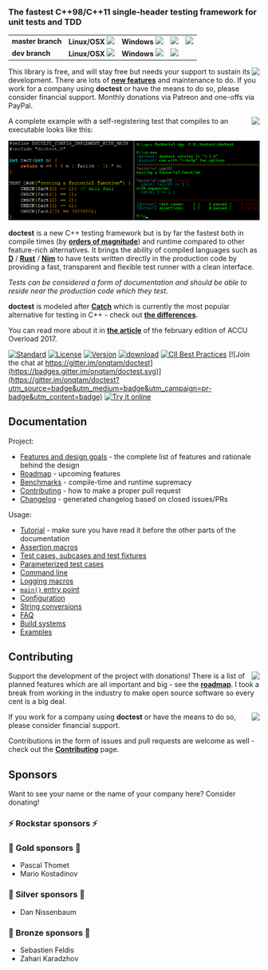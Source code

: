 
<!--
<img src="scripts/data/logo_250px_wide.png" width="200" align="right">
-->

<h3>The fastest C++98/C++11 single-header testing framework for unit tests and TDD</h3>

<!--
<a href="https://travis-ci.org/onqtam/doctest"><img src="https://travis-ci.org/onqtam/doctest.svg?branch=master"></a>
<a href="https://ci.appveyor.com/project/onqtam/doctest/branch/master"><img src="https://ci.appveyor.com/api/projects/status/j89qxtahyw1dp4gd/branch/master?svg=true"></a>
<a href="https://coveralls.io/github/onqtam/doctest?branch=master"><img src="https://coveralls.io/repos/github/onqtam/doctest/badge.svg?branch=master"></a>
<a href="https://scan.coverity.com/projects/onqtam-doctest"><img src="https://scan.coverity.com/projects/7865/badge.svg"></a>

<a href="https://travis-ci.org/onqtam/doctest"><img src="https://travis-ci.org/onqtam/doctest.svg?branch=dev"></a>
<a href="https://ci.appveyor.com/project/onqtam/doctest/branch/dev"><img src="https://ci.appveyor.com/api/projects/status/j89qxtahyw1dp4gd/branch/dev?svg=true"></a>
<a href="https://coveralls.io/github/onqtam/doctest?branch=dev"><img src="https://coveralls.io/repos/github/onqtam/doctest/badge.svg?branch=dev"></a>

-----------

<img src="scripts/data/logo_250px_wide.png" width="100" align="right">
-->
<b>
<table>
    <tr>
        <td>
            master branch
        </td>
        <td>
            Linux/OSX <a href="https://travis-ci.org/onqtam/doctest"><img src="https://travis-ci.org/onqtam/doctest.svg?branch=master"></a>
        </td>
        <td>
            Windows <a href="https://ci.appveyor.com/project/onqtam/doctest/branch/master"><img src="https://ci.appveyor.com/api/projects/status/j89qxtahyw1dp4gd/branch/master?svg=true"></a>
        </td>
        <td>
            <a href="https://coveralls.io/github/onqtam/doctest?branch=master"><img src="https://coveralls.io/repos/github/onqtam/doctest/badge.svg?branch=master"></a>
        </td>
        <td>
            <a href="https://scan.coverity.com/projects/onqtam-doctest"><img src="https://scan.coverity.com/projects/7865/badge.svg"></a>
        </td>
    </tr>
    <tr>
        <td>
            dev branch
        </td>
        <td>
            Linux/OSX <a href="https://travis-ci.org/onqtam/doctest"><img src="https://travis-ci.org/onqtam/doctest.svg?branch=dev"></a>
        </td>
        <td>
            Windows <a href="https://ci.appveyor.com/project/onqtam/doctest/branch/dev"><img src="https://ci.appveyor.com/api/projects/status/j89qxtahyw1dp4gd/branch/dev?svg=true"></a>
        </td>
        <td>
            <a href="https://coveralls.io/github/onqtam/doctest?branch=dev"><img src="https://coveralls.io/repos/github/onqtam/doctest/badge.svg?branch=dev"></a>
        </td>
        <td>
        </td>
    </tr>
</table>
</b>

[<img src="https://cloud.githubusercontent.com/assets/8225057/5990484/70413560-a9ab-11e4-8942-1a63607c0b00.png" align="right">](http://www.patreon.com/onqtam)

This library is free, and will stay free but needs your support to sustain its development. There are lots of <a href="doc/markdown/roadmap.md"><b>new features</b></a> and maintenance to do. If you work for a company using **doctest** or have the means to do so, please consider financial support. Monthly donations via Patreon and one-offs via PayPal.

[<img src="https://www.paypalobjects.com/en_US/i/btn/btn_donate_LG.gif" align="right">](https://www.paypal.me/onqtam)

A complete example with a self-registering test that compiles to an executable looks like this:

![cover-example](scripts/data/cover_888px_wide.png)

**doctest** is a new C++ testing framework but is by far the fastest both in compile times (by [**orders of magnitude**](doc/markdown/benchmarks.md)) and runtime compared to other feature-rich alternatives. It brings the ability of compiled languages such as [**D**](https://dlang.org/spec/unittest.html) / [**Rust**](https://doc.rust-lang.org/book/testing.html) / [**Nim**](https://nim-lang.org/docs/unittest.html) to have tests written directly in the production code by providing a fast, transparent and flexible test runner with a clean interface.

*Tests can be considered a form of documentation and should be able to reside near the production code which they test.*

**doctest** is modeled after [**Catch**](https://github.com/philsquared/Catch) which is currently the most popular alternative for testing in C++ - check out [**the differences**](doc/markdown/faq.md#how-is-doctest-different-from-catch).

You can read more about it in [**the article**](https://accu.org/var/uploads/journals/Overload137.pdf) of the february edition of ACCU Overload 2017.

[![Standard](https://img.shields.io/badge/c%2B%2B-98/11/14/17-blue.svg)](https://en.wikipedia.org/wiki/C%2B%2B#Standardization)
[![License](https://img.shields.io/badge/license-MIT-blue.svg)](https://opensource.org/licenses/MIT)
[![Version](https://badge.fury.io/gh/onqtam%2Fdoctest.svg)](https://github.com/onqtam/doctest/releases)
[![download](https://img.shields.io/badge/download%20%20-latest-blue.svg)](https://raw.githubusercontent.com/onqtam/doctest/master/doctest/doctest.h)
[![CII Best Practices](https://bestpractices.coreinfrastructure.org/projects/503/badge)](https://bestpractices.coreinfrastructure.org/projects/503)
[![Join the chat at https://gitter.im/onqtam/doctest](https://badges.gitter.im/onqtam/doctest.svg)](https://gitter.im/onqtam/doctest?utm_source=badge&utm_medium=badge&utm_campaign=pr-badge&utm_content=badge)
[![Try it online](https://img.shields.io/badge/try%20it-online-orange.svg)](https://wandbox.org/permlink/SJrRfwy3aaLwjndl)
<!--
[![Language](https://img.shields.io/badge/language-C++-blue.svg)](https://isocpp.org/)
[![documentation](https://img.shields.io/badge/documentation%20%20-online-blue.svg)](https://github.com/onqtam/doctest/blob/master/doc/markdown/readme.md#reference)
-->

Documentation
-------------

Project:

- [Features and design goals](doc/markdown/features.md) - the complete list of features and rationale behind the design
- [Roadmap](doc/markdown/roadmap.md) - upcoming features
- [Benchmarks](doc/markdown/benchmarks.md) - compile-time and runtime supremacy
- [Contributing](CONTRIBUTING.md) - how to make a proper pull request
- [Changelog](CHANGELOG.md) - generated changelog based on closed issues/PRs

Usage:

- [Tutorial](doc/markdown/tutorial.md) - make sure you have read it before the other parts of the documentation
- [Assertion macros](doc/markdown/assertions.md)
- [Test cases, subcases and test fixtures](doc/markdown/testcases.md)
- [Parameterized test cases](doc/markdown/parameterized-tests.md)
- [Command line](doc/markdown/commandline.md)
- [Logging macros](doc/markdown/logging.md)
- [```main()``` entry point](doc/markdown/main.md)
- [Configuration](doc/markdown/configuration.md)
- [String conversions](doc/markdown/stringification.md)
- [FAQ](doc/markdown/faq.md)
- [Build systems](doc/markdown/build-systems.md)
- [Examples](examples)

Contributing
------------

[<img src="https://cloud.githubusercontent.com/assets/8225057/5990484/70413560-a9ab-11e4-8942-1a63607c0b00.png" align="right">](http://www.patreon.com/onqtam)

Support the development of the project with donations! There is a list of planned features which are all important and big - see the [**roadmap**](doc/markdown/roadmap.md). I took a break from working in the industry to make open source software so every cent is a big deal.

[<img src="https://www.paypalobjects.com/en_US/i/btn/btn_donate_LG.gif" align="right">](https://www.paypal.me/onqtam)

If you work for a company using **doctest** or have the means to do so, please consider financial support.

Contributions in the form of issues and pull requests are welcome as well - check out the [**Contributing**](CONTRIBUTING.md) page.


Sponsors
--------

Want to see your name or the name of your company here? Consider donating!

### :zap: Rockstar sponsors :zap:

### :gem: Gold sponsors :gem:

- Pascal Thomet
- Mario Kostadinov

### :cake: Silver sponsors :cake:

- Dan Nissenbaum

### :hamburger: Bronze sponsors :hamburger:

- Sebastien Feldis
- Zahari Karadzhov

